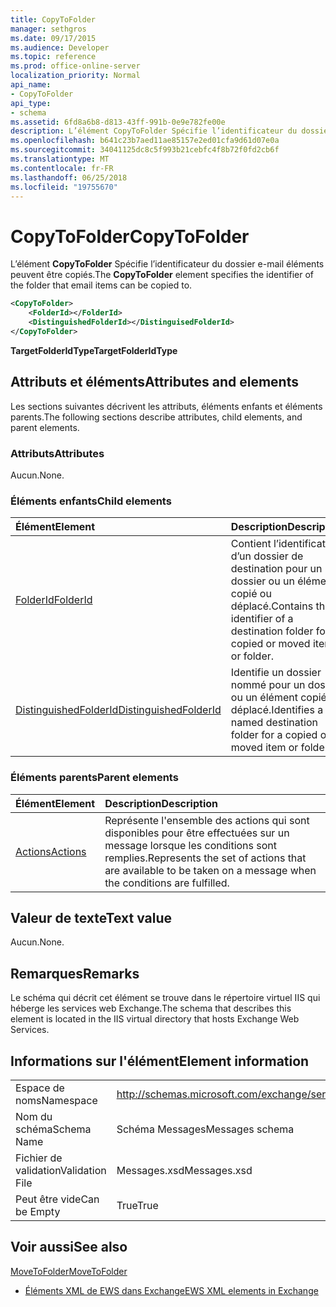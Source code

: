 ```yaml
---
title: CopyToFolder
manager: sethgros
ms.date: 09/17/2015
ms.audience: Developer
ms.topic: reference
ms.prod: office-online-server
localization_priority: Normal
api_name:
- CopyToFolder
api_type:
- schema
ms.assetid: 6fd8a6b8-d813-43ff-991b-0e9e782fe00e
description: L’élément CopyToFolder Spécifie l’identificateur du dossier e-mail éléments peuvent être copiés.
ms.openlocfilehash: b641c23b7aed11ae85157e2ed01cfa9d61d07e0a
ms.sourcegitcommit: 34041125dc8c5f993b21cebfc4f8b72f0fd2cb6f
ms.translationtype: MT
ms.contentlocale: fr-FR
ms.lasthandoff: 06/25/2018
ms.locfileid: "19755670"
---
```

# <a name="copytofolder"></a><span data-ttu-id="02a05-103">CopyToFolder</span><span class="sxs-lookup"><span data-stu-id="02a05-103">CopyToFolder</span></span>

<span data-ttu-id="02a05-104">L’élément **CopyToFolder** Spécifie l’identificateur du dossier e-mail éléments peuvent être copiés.</span><span class="sxs-lookup"><span data-stu-id="02a05-104">The **CopyToFolder** element specifies the identifier of the folder that email items can be copied to.</span></span> 
  
```XML
<CopyToFolder>
    <FolderId></FolderId>
    <DistinguishedFolderId></DistinguisedFolderId>
</CopyToFolder>
```

 <span data-ttu-id="02a05-105">**TargetFolderIdType**</span><span class="sxs-lookup"><span data-stu-id="02a05-105">**TargetFolderIdType**</span></span>
## <a name="attributes-and-elements"></a><span data-ttu-id="02a05-106">Attributs et éléments</span><span class="sxs-lookup"><span data-stu-id="02a05-106">Attributes and elements</span></span>

<span data-ttu-id="02a05-107">Les sections suivantes décrivent les attributs, éléments enfants et éléments parents.</span><span class="sxs-lookup"><span data-stu-id="02a05-107">The following sections describe attributes, child elements, and parent elements.</span></span>
  
### <a name="attributes"></a><span data-ttu-id="02a05-108">Attributs</span><span class="sxs-lookup"><span data-stu-id="02a05-108">Attributes</span></span>

<span data-ttu-id="02a05-109">Aucun.</span><span class="sxs-lookup"><span data-stu-id="02a05-109">None.</span></span>
  
### <a name="child-elements"></a><span data-ttu-id="02a05-110">Éléments enfants</span><span class="sxs-lookup"><span data-stu-id="02a05-110">Child elements</span></span>

|<span data-ttu-id="02a05-111">**Élément**</span><span class="sxs-lookup"><span data-stu-id="02a05-111">**Element**</span></span>|<span data-ttu-id="02a05-112">**Description**</span><span class="sxs-lookup"><span data-stu-id="02a05-112">**Description**</span></span>|
|:-----|:-----|
|[<span data-ttu-id="02a05-113">FolderId</span><span class="sxs-lookup"><span data-stu-id="02a05-113">FolderId</span></span>](folderid.md) <br/> |<span data-ttu-id="02a05-114">Contient l’identificateur d’un dossier de destination pour un dossier ou un élément copié ou déplacé.</span><span class="sxs-lookup"><span data-stu-id="02a05-114">Contains the identifier of a destination folder for a copied or moved item or folder.</span></span>  <br/> |
|[<span data-ttu-id="02a05-115">DistinguishedFolderId</span><span class="sxs-lookup"><span data-stu-id="02a05-115">DistinguishedFolderId</span></span>](distinguishedfolderid.md) <br/> |<span data-ttu-id="02a05-116">Identifie un dossier nommé pour un dossier ou un élément copié ou déplacé.</span><span class="sxs-lookup"><span data-stu-id="02a05-116">Identifies a named destination folder for a copied or moved item or folder.</span></span>  <br/> |
   
### <a name="parent-elements"></a><span data-ttu-id="02a05-117">Éléments parents</span><span class="sxs-lookup"><span data-stu-id="02a05-117">Parent elements</span></span>

|<span data-ttu-id="02a05-118">**Élément**</span><span class="sxs-lookup"><span data-stu-id="02a05-118">**Element**</span></span>|<span data-ttu-id="02a05-119">**Description**</span><span class="sxs-lookup"><span data-stu-id="02a05-119">**Description**</span></span>|
|:-----|:-----|
|[<span data-ttu-id="02a05-120">Actions</span><span class="sxs-lookup"><span data-stu-id="02a05-120">Actions</span></span>](actions.md) <br/> |<span data-ttu-id="02a05-121">Représente l'ensemble des actions qui sont disponibles pour être effectuées sur un message lorsque les conditions sont remplies.</span><span class="sxs-lookup"><span data-stu-id="02a05-121">Represents the set of actions that are available to be taken on a message when the conditions are fulfilled.</span></span>  <br/> |
   
## <a name="text-value"></a><span data-ttu-id="02a05-122">Valeur de texte</span><span class="sxs-lookup"><span data-stu-id="02a05-122">Text value</span></span>

<span data-ttu-id="02a05-123">Aucun.</span><span class="sxs-lookup"><span data-stu-id="02a05-123">None.</span></span>
  
## <a name="remarks"></a><span data-ttu-id="02a05-124">Remarques</span><span class="sxs-lookup"><span data-stu-id="02a05-124">Remarks</span></span>

<span data-ttu-id="02a05-125">Le schéma qui décrit cet élément se trouve dans le répertoire virtuel IIS qui héberge les services web Exchange.</span><span class="sxs-lookup"><span data-stu-id="02a05-125">The schema that describes this element is located in the IIS virtual directory that hosts Exchange Web Services.</span></span>
  
## <a name="element-information"></a><span data-ttu-id="02a05-126">Informations sur l'élément</span><span class="sxs-lookup"><span data-stu-id="02a05-126">Element information</span></span>

|||
|:-----|:-----|
|<span data-ttu-id="02a05-127">Espace de noms</span><span class="sxs-lookup"><span data-stu-id="02a05-127">Namespace</span></span>  <br/> |http://schemas.microsoft.com/exchange/services/2006/messages  <br/> |
|<span data-ttu-id="02a05-128">Nom du schéma</span><span class="sxs-lookup"><span data-stu-id="02a05-128">Schema Name</span></span>  <br/> |<span data-ttu-id="02a05-129">Schéma Messages</span><span class="sxs-lookup"><span data-stu-id="02a05-129">Messages schema</span></span>  <br/> |
|<span data-ttu-id="02a05-130">Fichier de validation</span><span class="sxs-lookup"><span data-stu-id="02a05-130">Validation File</span></span>  <br/> |<span data-ttu-id="02a05-131">Messages.xsd</span><span class="sxs-lookup"><span data-stu-id="02a05-131">Messages.xsd</span></span>  <br/> |
|<span data-ttu-id="02a05-132">Peut être vide</span><span class="sxs-lookup"><span data-stu-id="02a05-132">Can be Empty</span></span>  <br/> |<span data-ttu-id="02a05-133">True</span><span class="sxs-lookup"><span data-stu-id="02a05-133">True</span></span>  <br/> |
   
## <a name="see-also"></a><span data-ttu-id="02a05-134">Voir aussi</span><span class="sxs-lookup"><span data-stu-id="02a05-134">See also</span></span>



[<span data-ttu-id="02a05-135">MoveToFolder</span><span class="sxs-lookup"><span data-stu-id="02a05-135">MoveToFolder</span></span>](movetofolder.md)


- [<span data-ttu-id="02a05-136">Éléments XML de EWS dans Exchange</span><span class="sxs-lookup"><span data-stu-id="02a05-136">EWS XML elements in Exchange</span></span>](ews-xml-elements-in-exchange.md)

